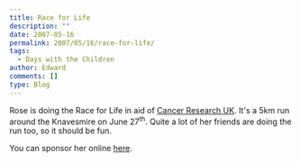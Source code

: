 ```yaml
---
title: Race for Life
description: ""
date: 2007-05-16
permalink: 2007/05/16/race-for-life/
tags:
  - Days with the Children
author: Edward
comments: []
type: Blog
---
```


Rose is doing the Race for Life in aid of [Cancer Research UK][1]. It\'s
a 5km run around the Knavesmire on June 27<sup>th</sup>. Quite a lot of
her friends are doing the run too, so it should be fun.

You can sponsor her online [here][2].



[1]: https://www.cancerresearchuk.org/
[2]: https://www.raceforlifesponsorme.org/RoseAndrews2007
